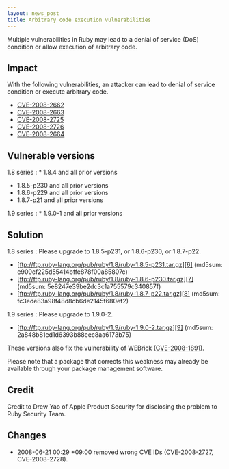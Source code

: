 ```yaml
---
layout: news_post
title: Arbitrary code execution vulnerabilities
---
```


Multiple vulnerabilities in Ruby may lead to a denial of service (DoS)
condition or allow execution of arbitrary code.

## Impact

With the following vulnerabilities, an attacker can lead to denial of
service condition or execute arbitrary code.

* [CVE-2008-2662][1]
* [CVE-2008-2663][2]
* [CVE-2008-2725][3]
* [CVE-2008-2726][4]
* [CVE-2008-2664][5]

## Vulnerable versions

1.8 series
: * 1\.8.4 and all prior versions
  * 1\.8.5-p230 and all prior versions
  * 1\.8.6-p229 and all prior versions
  * 1\.8.7-p21 and all prior versions

1.9 series
: * 1\.9.0-1 and all prior versions

## Solution

1.8 series
: Please upgrade to 1.8.5-p231, or 1.8.6-p230, or 1.8.7-p22.
  * [ftp://ftp.ruby-lang.org/pub/ruby/1.8/ruby-1.8.5-p231.tar.gz][6]
    (md5sum: e900cf225d55414bffe878f00a85807c)
  * [ftp://ftp.ruby-lang.org/pub/ruby/1.8/ruby-1.8.6-p230.tar.gz][7]
    (md5sum: 5e8247e39be2dc3c1a755579c340857f)
  * [ftp://ftp.ruby-lang.org/pub/ruby/1.8/ruby-1.8.7-p22.tar.gz][8]
    (md5sum: fc3ede83a98f48d8cb6de2145f680ef2)

1.9 series
: Please upgrade to 1.9.0-2.
  * [ftp://ftp.ruby-lang.org/pub/ruby/1.9/ruby-1.9.0-2.tar.gz][9]
    (md5sum: 2a848b81ed1d6393b88eec8aa6173b75)

These versions also fix the vulnerability of WEBrick ([CVE-2008-1891][10]).

Please note that a package that corrects this weakness may already be
available through your package management software.

## Credit

Credit to Drew Yao of Apple Product Security for disclosing the problem
to Ruby Security Team.

## Changes

* 2008-06-21 00:29 +09:00 removed wrong CVE IDs (CVE-2008-2727,
  CVE-2008-2728).

[1]: http://cve.mitre.org/cgi-bin/cvename.cgi?name=CVE-2008-2662 
[2]: http://cve.mitre.org/cgi-bin/cvename.cgi?name=CVE-2008-2663 
[3]: http://cve.mitre.org/cgi-bin/cvename.cgi?name=CVE-2008-2725 
[4]: http://cve.mitre.org/cgi-bin/cvename.cgi?name=CVE-2008-2726 
[5]: http://cve.mitre.org/cgi-bin/cvename.cgi?name=CVE-2008-2664 
[6]: ftp://ftp.ruby-lang.org/pub/ruby/1.8/ruby-1.8.5-p231.tar.gz 
[7]: ftp://ftp.ruby-lang.org/pub/ruby/1.8/ruby-1.8.6-p230.tar.gz 
[8]: ftp://ftp.ruby-lang.org/pub/ruby/1.8/ruby-1.8.7-p22.tar.gz 
[9]: ftp://ftp.ruby-lang.org/pub/ruby/1.9/ruby-1.9.0-2.tar.gz 
[10]: http://cve.mitre.org/cgi-bin/cvename.cgi?name=CVE-2008-1891 
